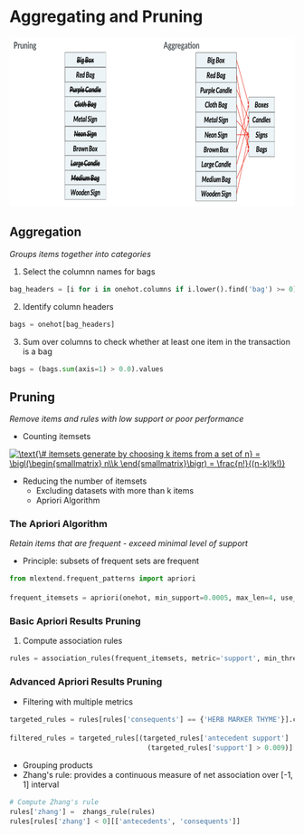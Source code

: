 # Aggregating and Pruning
<img src="pruning-and-aggregating.png" height="300px">

## Aggregation
_Groups items together into categories_

1. Select the columnn names for bags
```python
bag_headers = [i for i in onehot.columns if i.lower().find('bag') >= 0]
```

2. Identify column headers
```python
bags = onehot[bag_headers]
```

3. Sum over columns to check whether at least one item in the transaction is a bag
```python
bags = (bags.sum(axis=1) > 0.0).values
```

## Pruning
_Remove items and rules  with low support or poor performance_

- Counting itemsets

<a href="https://www.codecogs.com/eqnedit.php?latex=\inline&space;\text{\&hash;&space;itemsets&space;generate&space;by&space;choosing&space;k&space;items&space;from&space;a&space;set&space;of&space;n}&space;=&space;\bigl(\begin{smallmatrix}&space;n\\k&space;\end{smallmatrix}\bigr)&space;=&space;\frac{n!}{(n-k)!k!)}" target="_blank"><img src="https://latex.codecogs.com/svg.latex?\inline&space;\text{\&hash;&space;itemsets&space;generate&space;by&space;choosing&space;k&space;items&space;from&space;a&space;set&space;of&space;n}&space;=&space;\bigl(\begin{smallmatrix}&space;n\\k&space;\end{smallmatrix}\bigr)&space;=&space;\frac{n!}{(n-k)!k!)}" title="\text{\# itemsets generate by choosing k items from a set of n} = \bigl(\begin{smallmatrix} n\\k \end{smallmatrix}\bigr) = \frac{n!}{(n-k)!k!)}" /></a>

- Reducing the number of itemsets
  - Excluding datasets with more than k items
  - Apriori Algorithm

### The Apriori Algorithm
_Retain items that are frequent - exceed minimal level of support_
- Principle: subsets of frequent sets are frequent

```python
from mlextend.frequent_patterns import apriori

frequent_itemsets = apriori(onehot, min_support=0.0005, max_len=4, use_colnames=True)
```

### Basic Apriori Results Pruning
1. Compute association rules
```python
rules = association_rules(frequent_itemsets, metric='support', min_threshold=0.001)
```

### Advanced Apriori Results Pruning
- Filtering with multiple metrics
```python
targeted_rules = rules[rules['consequents'] == {'HERB MARKER THYME'}].copy()

filtered_rules = targeted_rules[(targeted_rules['antecedent support']  > 0.01) &
                                  (targeted_rules['support'] > 0.009)]
```

- Grouping products
- Zhang's rule: provides a continuous measure of net association over [-1, 1] interval
```python
# Compute Zhang's rule
rules['zhang'] =  zhangs_rule(rules)
rules[rules['zhang'] < 0][['antecedents', 'consequents']]
```

